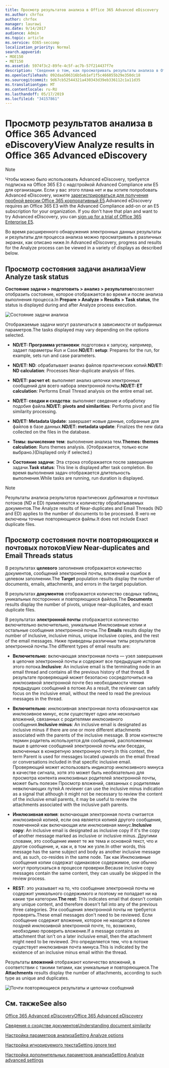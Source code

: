 ```yaml
---
title: Просмотр результатов анализа в Office 365 Advanced eDiscovery
ms.author: chrfox
author: chrfox
manager: laurawi
ms.date: 9/14/2017
audience: Admin
ms.topic: article
ms.service: O365-seccomp
localization_priority: Normal
search.appverid:
- MOE150
- MET150
ms.assetid: 5974f3c2-89fe-4c5f-ac7b-57f214437f7e
description: 'Сведения о том, как просматривать результаты анализа в Office 365 Advanced eDiscovery, включая определения отображаемых параметров задачи.  '
ms.openlocfilehash: 092daa506316b5eb1ef1f5c466055b29e350dc18
ms.sourcegitcommit: 9d67cb52544321a430343d39eb336112c1a11d35
ms.translationtype: MT
ms.contentlocale: ru-RU
ms.lasthandoff: 05/17/2019
ms.locfileid: "34157861"
---
```

# <a name="view-analyze-results-in-office-365-advanced-ediscovery"></a><span data-ttu-id="62349-103">Просмотр результатов анализа в Office 365 Advanced eDiscovery</span><span class="sxs-lookup"><span data-stu-id="62349-103">View Analyze results in Office 365 Advanced eDiscovery</span></span>

> [!NOTE]
> <span data-ttu-id="62349-p101">Чтобы можно было использовать Advanced eDiscovery, требуется подписка на Office 365 E3 с надстройкой Advanced Compliance или E5 для организации. Если у вас этого плана нет и вы хотите попробовать Advanced eDiscovery, можете [зарегистрироваться для получения пробной версии Office 365 корпоративный E5](https://go.microsoft.com/fwlink/p/?LinkID=698279).</span><span class="sxs-lookup"><span data-stu-id="62349-p101">Advanced eDiscovery requires an Office 365 E3 with the Advanced Compliance add-on or an E5 subscription for your organization. If you don't have that plan and want to try Advanced eDiscovery, you can [sign up for a trial of Office 365 Enterprise E5](https://go.microsoft.com/fwlink/p/?LinkID=698279).</span></span> 
  
<span data-ttu-id="62349-106">Во время расширенного обнаружения электронных данных результаты и результаты для процесса анализа можно просматривать в различных экранах, как описано ниже.</span><span class="sxs-lookup"><span data-stu-id="62349-106">In Advanced eDiscovery, progress and results for the Analyze process can be viewed in a variety of displays as described below.</span></span>
  
## <a name="view-analyze-task-status"></a><span data-ttu-id="62349-107">Просмотр состояния задачи анализа</span><span class="sxs-lookup"><span data-stu-id="62349-107">View Analyze task status</span></span>

<span data-ttu-id="62349-108">**Состояние задачи \> подготовить \> анализ \> результатов**позволяет отобразить состояние, которое отображается во время и после анализа выполнения процесса.</span><span class="sxs-lookup"><span data-stu-id="62349-108">In **Prepare \> Analyze \> Results \> Task status**, the status is displayed during and after Analyze process execution.</span></span> 
  
![Состояние задачи анализа](media/d0372978-ce08-4f4e-a1fc-aa918ae44364.png)
  
<span data-ttu-id="62349-110">Отображаемые задачи могут различаться в зависимости от выбранных параметров.</span><span class="sxs-lookup"><span data-stu-id="62349-110">The tasks displayed may vary depending on the options selected.</span></span> 
  
- <span data-ttu-id="62349-111">**ND/ET: Программа установки**: подготовка к запуску, например, задает параметры Run и Case.</span><span class="sxs-lookup"><span data-stu-id="62349-111">**ND/ET: setup**: Prepares for the run, for example, sets run and case parameters.</span></span>
    
- <span data-ttu-id="62349-112">**ND/ET: ND**: обрабатывает анализ файлов практических копий.</span><span class="sxs-lookup"><span data-stu-id="62349-112">**ND/ET: ND calculation**: Processes Near-duplicate analysis of files.</span></span>
    
- <span data-ttu-id="62349-113">**ND/ET: расчет et**: выполняет анализ цепочки электронных сообщений для всего набора электронной почты.</span><span class="sxs-lookup"><span data-stu-id="62349-113">**ND/ET: ET calculation**: Performs Email Thread analysis on the entire email set.</span></span>
    
- <span data-ttu-id="62349-114">**ND/ET: сводки и сходства**: выполняет сведение и обработку подобия файла.</span><span class="sxs-lookup"><span data-stu-id="62349-114">**ND/ET: pivots and similarities**: Performs pivot and file similarity processing.</span></span>
    
- <span data-ttu-id="62349-115">**ND/ET: Metadata Update**: завершает новые данные, собранные для файлов в базе данных.</span><span class="sxs-lookup"><span data-stu-id="62349-115">**ND/ET: metadata update**: Finalizes the new data collected on the files in the database.</span></span>
    
- <span data-ttu-id="62349-116">**Темы: вычисление тем**: выполнение анализа тем.</span><span class="sxs-lookup"><span data-stu-id="62349-116">**Themes: themes calculation**: Runs themes analysis.</span></span> <span data-ttu-id="62349-117">(Отображается, только если выбрано.)</span><span class="sxs-lookup"><span data-stu-id="62349-117">(Displayed only if selected.)</span></span>
    
- <span data-ttu-id="62349-118">**Состояние задачи**: Эта строка отображается после завершения задачи.</span><span class="sxs-lookup"><span data-stu-id="62349-118">**Task status**: This line is displayed after task completion.</span></span> <span data-ttu-id="62349-119">Во время выполнения задач отображается длительность выполнения.</span><span class="sxs-lookup"><span data-stu-id="62349-119">While tasks are running, run duration is displayed.</span></span>
    
> [!NOTE]
> <span data-ttu-id="62349-120">Результаты анализа результатов практических дубликатов и почтовых потоков (ND и ED) применяются к количеству обрабатываемых документов.</span><span class="sxs-lookup"><span data-stu-id="62349-120">The Analyze results of Near-duplicates and Email Threads (ND and ED) applies to the number of documents to be processed.</span></span> <span data-ttu-id="62349-121">В него не включены точные повторяющиеся файлы.</span><span class="sxs-lookup"><span data-stu-id="62349-121">It does not include Exact duplicate files.</span></span> 
  
## <a name="view-near-duplicates-and-email-threads-status"></a><span data-ttu-id="62349-122">Просмотр состояния почти повторяющихся и почтовых потоков</span><span class="sxs-lookup"><span data-stu-id="62349-122">View Near-duplicates and Email Threads status</span></span>

<span data-ttu-id="62349-123">В результатах **целевого** заполнения отображается количество документов, сообщений электронной почты, вложений и ошибок в целевом заполнении.</span><span class="sxs-lookup"><span data-stu-id="62349-123">The **Target** population results display the number of documents, emails, attachments, and errors in the target population.</span></span> 
  
<span data-ttu-id="62349-124">В результатах **документов** отображается количество сводных таблиц, уникальных посторонних и повторяющихся файлов.</span><span class="sxs-lookup"><span data-stu-id="62349-124">The **Documents** results display the number of pivots, unique near-duplicates, and exact duplicate files.</span></span> 
  
<span data-ttu-id="62349-125">В результатах **электронной почты** отображается количество включительно включительно, уникальные Инклюзивные копии и остальные сообщения электронной почты.</span><span class="sxs-lookup"><span data-stu-id="62349-125">The **Emails** results display the number of inclusive, inclusive minus, unique inclusive copies, and the rest of the email messages.</span></span> <span data-ttu-id="62349-126">Ниже приведены различные типы результатов электронной почты.</span><span class="sxs-lookup"><span data-stu-id="62349-126">The different types of email results are:</span></span> 
  
- <span data-ttu-id="62349-127">**Включительно**: включающая электронная почта — узел завершения в цепочке электронной почты и содержит все предыдущие истории этого потока.</span><span class="sxs-lookup"><span data-stu-id="62349-127">**Inclusive**: An inclusive email is the terminating node in an email thread and contains all the previous history of that thread.</span></span> <span data-ttu-id="62349-128">В результате проверяющий может безопасно сосредоточиться на инклюзивной электронной почте без необходимости чтения предыдущих сообщений в потоке.</span><span class="sxs-lookup"><span data-stu-id="62349-128">As a result, the reviewer can safely focus on the inclusive email, without the need to read the previous messages in the thread.</span></span> 
    
- <span data-ttu-id="62349-129">**Включительно**: инклюзивная электронная почта обозначается как инклюзивное минус, если существует одно или несколько вложений, связанных с родителями инклюзивного сообщения.</span><span class="sxs-lookup"><span data-stu-id="62349-129">**Inclusive minus**: An inclusive email is designated as inclusive minus if there are one or more different attachments associated with the parents of the inclusive message.</span></span> <span data-ttu-id="62349-130">В этом контексте термин родитель используется для сообщений, расположенных выше в цепочке сообщений электронной почты или беседах, включенных в конкретную электронную почту.</span><span class="sxs-lookup"><span data-stu-id="62349-130">In this context, the term Parent is used for messages located upwards on the email thread or conversations included in that specific inclusive email.</span></span> <span data-ttu-id="62349-131">Проверяющий может использовать индикатор инклюзивного минуса в качестве сигнала, хотя это может быть необязательно для просмотра контента инклюзивных родителей электронной почты, может быть полезен Просмотр вложений, связанных с родителями невключающих путей.</span><span class="sxs-lookup"><span data-stu-id="62349-131">A reviewer can use the inclusive minus indication as a signal that although it might not be necessary to review the content of the inclusive email parents, it may be useful to review the attachments associated with the inclusive path parents.</span></span> 
    
- <span data-ttu-id="62349-132">**Инклюзивная копия**: включающая электронная почта считается инклюзивной копией, если она является копией другого сообщения, помеченной как включающая или инклюзивная минус.</span><span class="sxs-lookup"><span data-stu-id="62349-132">**Inclusive copy**: An inclusive email is designated as inclusive copy if it's the copy of another message marked as inclusive or inclusive minus.</span></span> <span data-ttu-id="62349-133">Другими словами, это сообщение имеет те же тема и основной текст, что и другое сообщение, и, как и, в том же узле.</span><span class="sxs-lookup"><span data-stu-id="62349-133">In other words, this message has the same subject and body as another inclusive message and, as such, co-resides in the same node.</span></span> <span data-ttu-id="62349-134">Так как Инклюзивные сообщения копии содержат одинаковое содержимое, они обычно могут пропускаться в процессе проверки.</span><span class="sxs-lookup"><span data-stu-id="62349-134">Because inclusive copy messages contain the same content, they can usually be skipped in the review process.</span></span> 
    
- <span data-ttu-id="62349-135">**REST**: это указывает на то, что сообщение электронной почты не содержит уникального содержимого и поэтому не попадает ни на какие три категории.</span><span class="sxs-lookup"><span data-stu-id="62349-135">**The rest**: This indicates email that doesn't contain any unique content, and therefore doesn't fall into any of the previous three categories.</span></span> <span data-ttu-id="62349-136">Эти сообщения электронной почты не требуется проверять.</span><span class="sxs-lookup"><span data-stu-id="62349-136">These email messages don't need to be reviewed.</span></span> <span data-ttu-id="62349-137">Если сообщение содержит вложение, которое не находится в более поздней инклюзивной электронной почте, то, возможно, необходимо проверить вложение.</span><span class="sxs-lookup"><span data-stu-id="62349-137">If a message contains an attachment that isn't on a later inclusive email, then the attachment might need to be reviewed.</span></span> <span data-ttu-id="62349-138">Это определяется тем, что в потоке существует инклюзивная почта минуса.</span><span class="sxs-lookup"><span data-stu-id="62349-138">This is indicated by the existence of an inclusive minus email within the thread.</span></span>
    
<span data-ttu-id="62349-139">Результаты **вложений** отображают количество вложений, в соответствии с такими типами, как уникальные и повторяющиеся.</span><span class="sxs-lookup"><span data-stu-id="62349-139">The **Attachments** results display the number of attachments, according to such type as unique and duplicates.</span></span> 
  
![Почти повторяющиеся результаты и цепочки сообщений](media/54491303-0ee3-4739-b42e-d1ee486842fd.png)
  
## <a name="see-also"></a><span data-ttu-id="62349-141">См. также</span><span class="sxs-lookup"><span data-stu-id="62349-141">See also</span></span>

[<span data-ttu-id="62349-142">Office 365 Advanced eDiscovery</span><span class="sxs-lookup"><span data-stu-id="62349-142">Office 365 Advanced eDiscovery</span></span>](office-365-advanced-ediscovery.md)
  
[<span data-ttu-id="62349-143">Сведения о сходстве документов</span><span class="sxs-lookup"><span data-stu-id="62349-143">Understanding document similarity</span></span>](understand-document-similarity-in-advanced-ediscovery.md)
  
[<span data-ttu-id="62349-144">Настройка параметров анализа</span><span class="sxs-lookup"><span data-stu-id="62349-144">Setting Analyze options</span></span>](set-analyze-options-in-advanced-ediscovery.md)
  
[<span data-ttu-id="62349-145">Настройка игнорируемого текста</span><span class="sxs-lookup"><span data-stu-id="62349-145">Setting ignore text</span></span>](set-ignore-text-in-advanced-ediscovery.md)
  
[<span data-ttu-id="62349-146">Настройка дополнительных параметров анализа</span><span class="sxs-lookup"><span data-stu-id="62349-146">Setting Analyze advanced settings</span></span>](view-analyze-results-in-advanced-ediscovery.md)

